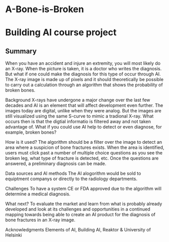 # A-Bone-is-Broken
# Building AI course project
## Summary
When you have an accident and injure an extremity, you will most likely do an X-ray. When the picture is taken, it is a doctor who writes the diagnosis. But what if one could make the diagnosis for this type of occur through AI. The X-ray image is made up of pixels and it should theoretically be possible to carry out a calculation through an algorithm that shows the probability of broken bones.

Background
X-rays have undergone a major change over the last few decades and AI is an element that will affect development even further. The images today are digital, unlike when they were analog. But the images are still visualized using the same S-curve to mimic a tradional X-ray. What occurs then is that the digtial informatio is filtered away and not taken advantage of. What if you could use AI help to detect or even diagnose, for example, broken bones?

How is it used?
The algorithm should be a filter over the image to detect an area where a suspicion of bone fractures exists. When the area is identified, users must click past a number of multiple choice questions as you see the broken leg, what type of fracture is detected, etc. Once the questions are answered, a preliminary diagnosis can be made.

Data sources and AI methods
The AI alogorithm would be sold to equiptment companys or directly to the radiology departments. 

Challenges
To have a system CE or FDA approved due to the algorithm will determine a medical diagnosis.

What next?
To evaluate the market  and learn from what is probably already developed and look at its challenges and opportunities in a continued mapping towards being able to create an AI product for the diagnosis of bone fractures in an X-ray image.

Acknowledgments
Elements of AI, Building AI, Reaktor & University of Helsinki
